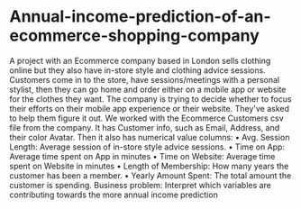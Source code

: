 # Annual-income-prediction-of-an-ecommerce-shopping-company
A project with an Ecommerce company based in London sells clothing online but they also have in-store style and clothing advice sessions. Customers come in to the store, have sessions/meetings with a personal stylist, then they can go home and order either on a mobile app or website for the clothes they want. The company is trying to decide whether to focus their efforts on their mobile app experience or their website. They've asked to help them figure it out. 
We worked with the Ecommerce Customers csv file from the company. It has Customer info, such as Email, Address, and their color Avatar. Then it also has numerical value columns:
•	Avg. Session Length: Average session of in-store style advice sessions.
•	Time on App: Average time spent on App in minutes
•	Time on Website: Average time spent on Website in minutes
•	Length of Membership: How many years the customer has been a member.
•	Yearly Amount Spent: The total amount the customer is spending.
Business problem: Interpret which variables are contributing towards the more annual income prediction


